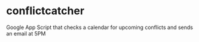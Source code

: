 # conflictcatcher
Google App Script that checks a calendar for upcoming conflicts and sends an email at 5PM
